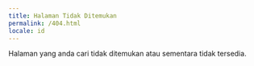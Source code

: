 ```yaml
---
title: Halaman Tidak Ditemukan
permalink: /404.html
locale: id
---
```


<p>Halaman yang anda cari tidak ditemukan atau sementara tidak tersedia.</p>
